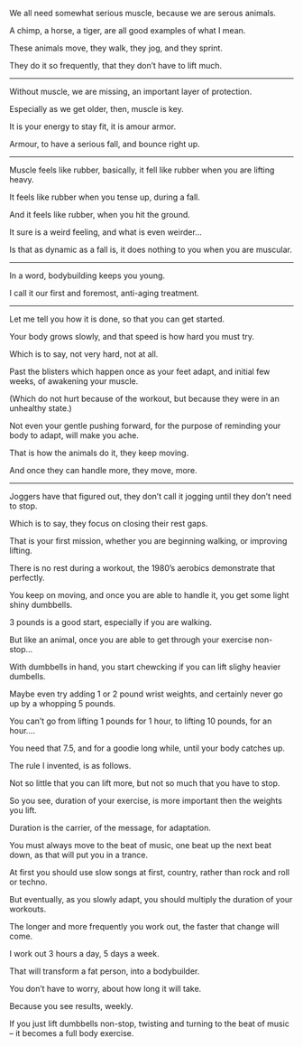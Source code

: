 We all need somewhat serious muscle,
because we are serous animals.

A chimp, a horse, a tiger,
are all good examples of what I mean.

These animals move, they walk,
they jog, and they sprint.

They do it so frequently,
that they don’t have to lift much.

---

Without muscle, we are missing,
an important layer of protection.

Especially as we get older,
then, muscle is key.

It is your energy to stay fit,
it is amour armor.

Armour, to have a serious fall,
and bounce right up.

---

Muscle feels like rubber, basically,
it fell like rubber when you are lifting heavy.

It feels like rubber when you tense up,
during a fall.

And it feels like rubber,
when you hit the ground.

It sure is a weird feeling,
and what is even weirder…

Is that as dynamic as a fall is,
it does nothing to you when you are muscular.

---

In a word,
bodybuilding keeps you young.

I call it our first and foremost,
anti-aging treatment.

---

Let me tell you how it is done,
so that you can get started.

Your body grows slowly,
and that speed is how hard you must try.

Which is to say, not very hard,
not at all.

Past the blisters which happen once as your feet adapt,
and initial few weeks, of awakening your muscle.

(Which do not hurt because of the workout,
but because they were in an unhealthy state.)

Not even your gentle pushing forward,
for the purpose of reminding your body to adapt, will make you ache.

That is how the animals do it,
they keep moving.

And once they can handle more,
they move, more.

---

Joggers have that figured out,
they don’t call it jogging until they don’t need to stop.

Which is to say,
they focus on closing their rest gaps.

That is your first mission,
whether you are beginning walking, or improving lifting.

There is no rest during a workout,
the 1980’s aerobics demonstrate that perfectly.

You keep on moving, and once you are able to handle it,
you get some light shiny dumbbells.

3 pounds is a good start,
especially if you are walking.

But like an animal,
once you are able to get through your exercise non-stop…

With dumbbells in hand,
you start chewcking if you can lift slighy heavier dumbells.

Maybe even try adding 1 or 2 pound wrist weights,
and certainly never go up by a whopping 5 pounds.

You can’t go from lifting 1 pounds for 1 hour,
to lifting 10 pounds, for an hour….

You need that 7.5,
and for a goodie long while, until your body catches up.

The rule I invented,
is as follows.

Not so little that you can lift more,
but not so much that you have to stop.

So you see, duration of your exercise,
is more important then the weights you lift.

Duration is the carrier,
of the message, for adaptation.

You must always move to the beat of music,
one beat up the next beat down, as that will put you in a trance.

At first you should use slow songs at first,
country, rather than rock and roll or techno.

But eventually, as you slowly adapt,
you should multiply the duration of your workouts.

The longer and more frequently you work out,
the faster that change will come.

I work out 3 hours a day,
5 days a week.

That will transform a fat person,
into a bodybuilder.

You don’t have to worry,
about how long it will take.

Because you see results,
weekly.

If you just lift dumbbells non-stop,
twisting and turning to the beat of music – it becomes a full body exercise.
